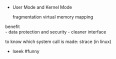 
- User Mode and Kernel Mode

	fragmentation
	virtual memory mapping

benefit  
	- data protection and security
	- cleaner interface

to know which system call is made: strace (in linux)
- lseek #funny 
